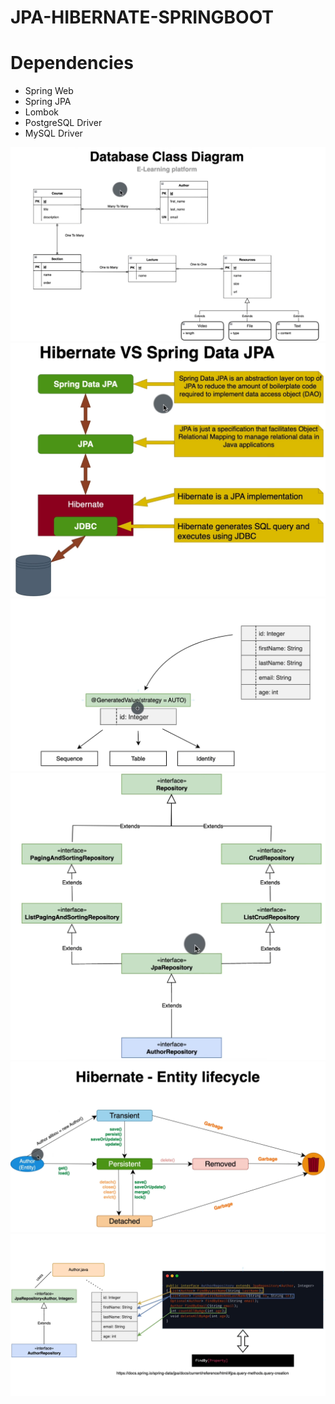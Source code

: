 ﻿# JPA-HIBERNATE-SPRINGBOOT

# Dependencies 
- Spring Web
- Spring JPA
- Lombok
- PostgreSQL Driver
- MySQL Driver


![database_class_diagram](Images_diagrams_project/database_class_diagram.png)
![hibernate_vs_springdataJPA](Images_diagrams_project/hibernate_vs_springdatajpa.png)
![generatevalues](Images_diagrams_project/generatevalues.png)
![jparepositoryinterface](Images_diagrams_project/jparepositoryinterface.png)
![hibernateentitylifecycle](Images_diagrams_project/hibernateentitylifecycle.png)
![jpaquerycreation](Images_diagrams_project/jpa_query_creation.png)

 